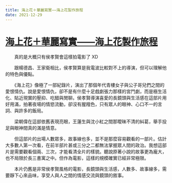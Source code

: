 ```yaml
---
title: 海上花＋華麗寫實——海上花製作旅程
date: 2021-12-29
---
```


# [海上花＋華麗寫實——海上花製作旅程](https://zh.wikipedia.org/zh-tw/%E6%B5%B7%E4%B8%8A%E8%8A%B1_(1998%E5%B9%B4%E7%94%B5%E5%BD%B1))

　　真的是大概只有侯孝賢會這樣拍電影了 XD

　　跟楊德昌、王家衛相比，侯孝賢算是我電波比較對不上的導演，但可以理解他的特色與優點。

　　《海上花》像極了一部紀錄片，演出了那個年代青樓女子與公子哥兒們之間的愛恨情仇。說是愛恨情仇，卻不是有什麼十足戲劇張力那樣的宮鬥劇，而是極生活化、貼近現實的壓抑、吃醋與閒聊。侯孝賢導演喜愛的長鏡頭與生活感在這部片用好用滿，拍著夜場的情慾流動，卻沒有腥羶色，只有眾人的眼神、心口不一的言詞、與許多的飯局。

　　梁朝偉在這部依舊表現亮眼，王蓮生與沈小紅之間那曖昧不清的糾葛，舉手投足與眼神間真的滿是情意。

　　但這部片的出場人數眾多，故事線也多，並不是那麼容易觀看的一部片。估計大多數人第一次看，在前半部片甚或三分之二都無法掌握眾人間的政治。我想這部片是需要觀看個兩、三次，才能看清全片的樣貌。聽說原著小說的故事更為龐大，也不局限於長三書寓之中。但作為電影，這樣的規模確實已經非常極限。

　　本片仍舊是非常侯孝賢風格的電影，長鏡頭與生活感，人數多、故事線多，需要靜下心來品味，享受人與人之間的情感交流與鏡頭的敘事。
